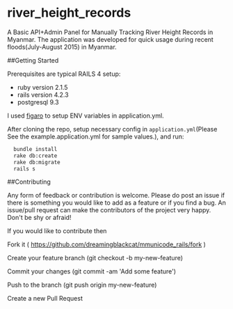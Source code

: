 # river_height_records

A Basic API+Admin Panel for Manually Tracking River Height Records in Myanmar. The application was developed for quick usage during recent floods(July-August 2015) in Myanmar.


##Getting Started

Prerequisites are typical RAILS 4 setup:

- ruby version 2.1.5
- rails version 4.2.3
- postgresql 9.3

I used [figaro](https://github.com/laserlemon/figaro) to setup ENV variables in application.yml. 

After cloning the repo, setup necessary config in `application.yml`(Please See the example.application.yml for sample values.), and run:

```sh
  bundle install
  rake db:create
  rake db:migrate
  rails s
```


##Contributing

Any form of feedback or contribution is welcome. Please do post an issue if there is something you would like to add as a feature or if you find a bug. An issue/pull request can make the contributors of the project very happy. Don't be shy or afraid!

If you would like to contribute then

Fork it ( https://github.com/dreamingblackcat/mmunicode_rails/fork )

Create your feature branch (git checkout -b my-new-feature)

Commit your changes (git commit -am 'Add some feature')

Push to the branch (git push origin my-new-feature)

Create a new Pull Request

